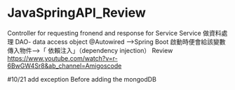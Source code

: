 # JavaSpringAPI_Review
Controller for requesting fronend and response for Service
Service 做資料處理
DAO- data access object
@Autowired -->Spring Boot 啟動時便會給該變數傳入物件-->「 依賴注入」（dependency injection）
Review https://www.youtube.com/watch?v=r-6BwGW4Sr8&ab_channel=Amigoscode 


#10/21 add exception 
Before adding the mongodDB 
